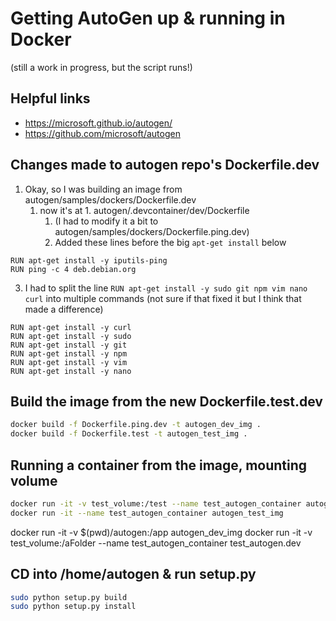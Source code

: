 
# Getting AutoGen up & running in Docker

(still a work in progress, but the script runs!)

## Helpful links

- https://microsoft.github.io/autogen/
- https://github.com/microsoft/autogen

## Changes made to autogen repo's Dockerfile.dev

1. Okay, so I was building an image from autogen/samples/dockers/Dockerfile.dev
	1. now it's at 1. autogen/.devcontainer/dev/Dockerfile
		1. (I had to modify it a bit to autogen/samples/dockers/Dockerfile.ping.dev)
		2. Added these lines before the big `apt-get install` below
```docker
RUN apt-get install -y iputils-ping
RUN ping -c 4 deb.debian.org
```

3. I had to split the line `RUN apt-get install -y sudo git npm vim nano curl` into multiple commands (not sure if that fixed it but I think that made a difference)
```docker
RUN apt-get install -y curl
RUN apt-get install -y sudo
RUN apt-get install -y git
RUN apt-get install -y npm
RUN apt-get install -y vim
RUN apt-get install -y nano
```


## Build the image from the new Dockerfile.test.dev

```bash
docker build -f Dockerfile.ping.dev -t autogen_dev_img .
docker build -f Dockerfile.test -t autogen_test_img .
```

## Running a container from the image, mounting volume

```bash
docker run -it -v test_volume:/test --name test_autogen_container autogen_test_img
docker run -it --name test_autogen_container autogen_test_img
```


docker run -it -v $(pwd)/autogen:/app autogen_dev_img
docker run -it -v test_volume:/aFolder --name test_autogen_container test_autogen.dev
## CD into /home/autogen & run setup.py 

```bash
sudo python setup.py build
sudo python setup.py install
```
